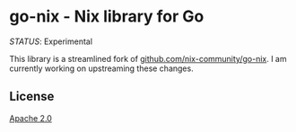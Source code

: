 # go-nix - Nix library for Go

*STATUS*: Experimental

This library is a streamlined fork of [github.com/nix-community/go-nix][].
I am currently working on upstreaming these changes.

[github.com/nix-community/go-nix]: https://github.com/nix-community/go-nix

## License

[Apache 2.0](LICENSE)
